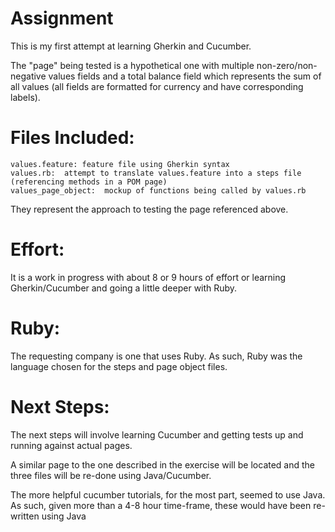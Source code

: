 # Assignment
This is my first attempt at learning Gherkin and Cucumber.

The "page" being tested is a hypothetical one with multiple non-zero/non-negative values fields and a total balance field which represents the sum of all values (all fields are formatted for currency and have corresponding labels).

# Files Included:
    values.feature: feature file using Gherkin syntax
    values.rb:  attempt to translate values.feature into a steps file (referencing methods in a POM page)
    values_page_object:  mockup of functions being called by values.rb
They represent the approach to testing the page referenced above.


# Effort:
It is a work in progress with about 8 or 9 hours of effort or learning Gherkin/Cucumber and going a little deeper with Ruby.
    
# Ruby:
The requesting company is one that uses Ruby.  As such, Ruby was the language chosen for the steps and page object files.

# Next Steps:
The next steps will involve learning Cucumber and getting tests up and running against actual pages.

A similar page to the one described in the exercise will be located and the three files will be re-done using Java/Cucumber.

The more helpful cucumber tutorials, for the most part, seemed to use Java.  As such, given more than a 4-8 hour time-frame, these would have been re-written using Java
  

  
  
 


    
    
